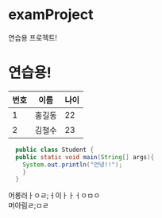 # examProject
연습용 프로젝트!

# 연습용!

|번호|이름|나이|
|---|---|---|
|1|홍길동|22|
|2|김철수|23|


```java
  public class Student {
  public static void main(String[] args){
    System.out.println("안녕!!");
    }
  }
```

어롱러ㅏㅇㄹ;ㅓ이ㅏㅏㅓㅇㅁㅇ<br/>
머아림ㄹ;ㅁㄹ
